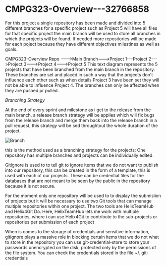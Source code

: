 # CMPG323-Overview---32766858


For this project a single repository has been made and divided into 5 different branches for a specific project such as Project 5 will have all files for that specific project the main branch will be used to store all branches in which the projects will be found. If needed more repositories will be made for each poject because they have different objectives milestines as well as goals.

CMPG323-Overview Repo --->Main Branch--->Project 1---Project 2--->Project 3--->Project 4--->Project 5
This text diagram represents the 5 projects that have been branched from the main branch in the repository. These branches are set and placed in such a way that the projects don't influence each other such as when details Project 3 have been set they will not be able to influence Project 4. The branches can only be affected when they are pushed pr pulled.

*Branching Strategy*

At the end of every sprint and milestone as i get to the release from the main branch, a release branch strategy will be applies which will fix bugs from the release branch and merge them back into the release branch in a pull request, this strategy will be sed throughtout the whole duration of the project.


![Branch](https://user-images.githubusercontent.com/110576122/185352832-198af25f-1445-4222-af58-c51fd7ed1854.JPG)



this is the method used as a branching strategy for the projects:
One repository has multiple branches and projects can be individually edited. 

Gitignore is used to to tell git to ignore items that we do not want to publish into our repository, this can be created in the form of a template, this is used with each of our projects. These can be credential files for the databases that are not meant to be seen by the public in the repository because it is not secure. 

For the moment only one repository will be used to to display the submisiion of projects but it will be necessary to use two Git tools that can manage multiple repositories within one project. The two tools are HelixTeamHub and Helix4Git Do. Here, HelixTeamHub lets me work with multiple repositories, where i can use Helix4Git to contribute to the sub-projects or repositories per submission of each project


When is comes to the storage of credentials and sensitive information, gitignore plays a massive role in blocking certain items that we do not what to store in the repository you can use git-credential-store to store your passwords unencrypted on the disk, protected only by the permissions of the file system. You can check the credentials stored in the file ~/. git-credentials

